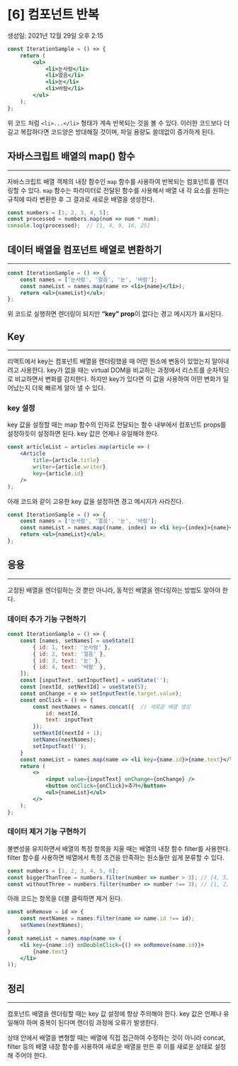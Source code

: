 # [6] 컴포넌트 반복

생성일: 2021년 12월 29일 오후 2:15

```jsx
const IterationSample = () => {
    return (
        <ul>
            <li>눈사람</li>
            <li>얼음</li>
            <li>눈</li>
            <li>바람</li>
        </ul>
    );
};
```

위 코드 처럼 `<li>...</li>` 형태가 계속 반복되는 것을 볼 수 있다. 이러한 코드보다 더 길고 복잡하다면 코드양은 방대해질 것이며, 파일 용량도 쓸데없이 증가하게 된다.

## 자바스크립트 배열의 map() 함수

---

자바스크립트 배열 객체의 내장 함수인 `map` 함수를 사용하여 반복되는 컴포넌트를 렌더링할 수 있다. `map` 함수는 파라미터로 전달된 함수를 사용해서 배열 내 각 요소를 원하는 규칙에 따라 변환한 후 그 결과로 새로운 배열을 생성한다.

```jsx
const numbers = [1, 2, 3, 4, 5];
const processed = numbers.map(num => num * num);
console.log(processed);  // [1, 4, 9, 16, 25]
```

## 데이터 배열을 컴포넌트 배열로 변환하기

---

```jsx
const IterationSample = () => {
    const names = ['눈사람', '얼음', '눈', '바람'];
    const nameList = names.map(name => <li>{name}</li>);
    return <ul>{nameList}</ul>;
};
```

위 코드로 실행하면 렌더링이 되지만 **“key” prop**이 없다는 경고 메시지가 표시된다.

## Key

---

리액트에서 key는 컴포넌트 배열을 렌더링했을 때 어떤 원소에 변동이 있었는지 알아내려고 사용한다. key가 없을 때는 virtual DOM을 비교하는 과정에서 리스트를 순차적으로 비교하면서 변화를 감지한다. 하지만 key가 있다면 이 값을 사용하여 어떤 변화가 일어났는지 더욱 빠르게 알아 낼 수 있다.

### key 설정

key 값을 설정할 때는 map 함수의 인자로 전달되는 함수 내부에서 컴포넌트 props를 설정하듯이 설정하면 된다. key 값은 언제나 유일해야 한다.

```jsx
const articleList = articles.map(article => (
	<Article
		title={article.title}
		writer={article.writer}
		key={article.id}
	/>
);
```

아래 코드와 같이 고유한 key 값을 설정하면 경고 메시지가 사라진다.

```jsx
const IterationSample = () => {
    const names = ['눈사람', '얼음', '눈', '바람'];
    const nameList = names.map((name, index) => <li key={index}>{name}</li>);
    return <ul>{nameList}</ul>;
};
```

## 응용

---

고정된 배열을 렌더링하는 것 뿐만 아니라, 동적인 배열을 렌더링하는 방법도 알아야 한다.

### 데이터 추가 기능 구현하기

```jsx
const IterationSample = () => {
    const [names, setNames] = useState([
        { id: 1, text: '눈사람' },
        { id: 2, text: '얼음' },
        { id: 3, text: '눈' },
        { id: 4, text: '바람' },
    ]);
    const [inputText, setInputText] = useState('');
    const [nextId, setNextId] = useState(5);
    const onChange = e => setInputText(e.target.value);
    const onClick = () => {
        const nextNames = names.concat({  // 새로운 배열 생성
            id: nextId,
            text: inputText
        });
        setNextId(nextId + 1);
        setNames(nextNames);
        setInputText('');
    }
    const nameList = names.map(name => <li key={name.id}>{name.text}</li>);
    return (
        <>
            <input value={inputText} onChange={onChange} />
            <button onClick={onClick}>추가</button>
            <ul>{nameList}</ul>
        </>
    );
};
```

### 데이터 제거 기능 구현하기

불변성을 유지하면서 배열의 특정 항목을 지울 때는 배열의 내장 함수 filter를 사용한다. filter 함수를 사용하면 배열에서 특정 조건을 만족하는 원소들만 쉽게 분류할 수 있다.

```jsx
const numbers = [1, 2, 3, 4, 5, 6];
const biggerThanTree = numbers.filter(number => number > 3); // [4, 5, 6]
const withoutThree = numbers.filter(number => number !== 3); // [1, 2, 4, 5, 6]
```

아래 코드는 항목을 더블 클릭하면 제거 된다.

```jsx
const onRemove = id => {
    const nextNames = names.filter(name => name.id !== id);
    setNames(nextNames);
}
const nameList = names.map(name => (
	<li key={name.id} onDoubleClick={() => onRemove(name.id)}>
		{name.text}
	</li>
));
```

## 정리

---

컴포넌트 배열을 렌더링할 때는 key 값 설정에 항상 주의해야 한다. key 값은 언제나 유일해야 하며 중복이 된다며 렌더링 과정에 오류가 발생한다.

상태 안에서 배열을 변형할 때는 배열에 직접 접근하여 수정하는 것이 아니라 concat, filter 등의 배열 내장 함수를 사용하여 새로운 배열을 만든 후 이를 새로운 상태로 설정해 주어야 한다.